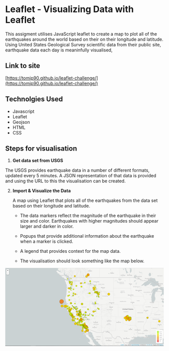 # Leaflet - Visualizing Data with Leaflet

This assigment utilises JavaScript leaflet to create a map to plot all of the earthquakes around the world based on their on their longitude and latitude. Using United States Geological Survey scientific data from their public site, earthquake data each day is meaninfully visualised,

## Link to site
[https://tomjp90.github.io/leaflet-challenge/](https://tomjp90.github.io/leaflet-challenge/)

## Technolgies Used
- Javascript
- Leaflet
- Geojson
- HTML
- CSS



## Steps for visualisation

1. **Get data set from USGS**

The USGS provides earthquake data in a number of different formats, updated every 5 minutes. A JSON representation of that data is provided and using the URL to this the visualisation can be created.

   
2. **Import & Visualize the Data**

   A map using Leaflet that plots all of the earthquakes from the data set based on their longitude and latitude.

   * The data markers reflect the magnitude of the earthquake in their size and color. Earthquakes with higher magnitudes should appear larger and darker in color.

   * Popups that provide additional information about the earthquake when a marker is clicked.

   * A legend that provides context for the map data.

   * The visualisation should look something like the map below.

![2-BasicMap](Images/2-BasicMap.png)





